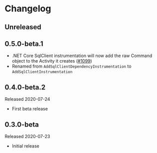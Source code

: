 # Changelog

## Unreleased

## 0.5.0-beta.1

* .NET Core SqlClient instrumentation will now add the raw Command object to the
  Activity it creates
  ([#1099](https://github.com/open-telemetry/opentelemetry-dotnet/pull/1099))
* Renamed from `AddSqlClientDependencyInstrumentation` to
  `AddSqlClientInstrumentation`

## 0.4.0-beta.2

Released 2020-07-24

* First beta release

## 0.3.0-beta

Released 2020-07-23

* Initial release
